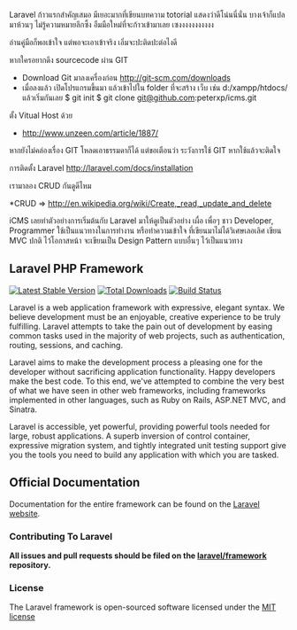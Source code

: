Laravel ก้าวแรกสำคัญเสมอ
มีเยอะมากที่เขียนบทความ totorial แสดงว่าดีโน่นนี่นั่น
บางเจ้าก็แปลมาห้วนๆ ไม่รู้ความหมายลึกซึ้ง
อืมมือใหม่ที่จะก้าวเข้ามาเลย เซงงงงงงงงงงง

อ่านคู่มือก็พอเข้าใจ แต่พอจะเอาเข้าจริง เอิ่มจะปะติดปะต่อไงดี 

หากใครอยากดึง sourcecode ผ่าน GIT
- Download Git มาลงเครื่องก่อน http://git-scm.com/downloads
- เมื่อลงแล้ว เปิดโปรแกรมขึ้นมา แล้วเข้าไปใน folder ที่จะสร้าง เว็บ เช่น d:/xampp/htdocs/  แล้วเริ่มกันเลย
$ git init
$ git clone git@github.com:peterxp/icms.git

ตั้ง Vitual Host ด้วย
- http://www.unzeen.com/article/1887/


หากยังไม่คล่องเรื่อง GIT โหลดเอาธรรมดาก็ได้
แต่ขอเตือนว่า ระวังการใช้ GIT หากใช้แล้วจะติดใจ

การติดตั้ง Laravel
http://laravel.com/docs/installation

เรามาลอง CRUD กันดูดีไหม

*CRUD => http://en.wikipedia.org/wiki/Create,_read,_update_and_delete

iCMS เลยทำตัวอย่างการเริ่มต้นกับ Laravel มาให้ดูเป็นตัวอย่าง
เผื่อ เพื่อๆ ชาว Developer, Programmer ใช้เป็นแนวทางในการทำงาน หรือทำความเข้าใจ
ที่เขียนมาไม่ได้วิเศษเลอเลิศ เขียน MVC ปกติ
ไว้โอกาสหน้า จะเขียนเป็น Design Pattern แบบอื่นๆ ไว้เป็นแนวทาง






## Laravel PHP Framework

[![Latest Stable Version](https://poser.pugx.org/laravel/framework/version.png)](https://packagist.org/packages/laravel/framework) [![Total Downloads](https://poser.pugx.org/laravel/framework/d/total.png)](https://packagist.org/packages/laravel/framework) [![Build Status](https://travis-ci.org/laravel/framework.png)](https://travis-ci.org/laravel/framework)

Laravel is a web application framework with expressive, elegant syntax. We believe development must be an enjoyable, creative experience to be truly fulfilling. Laravel attempts to take the pain out of development by easing common tasks used in the majority of web projects, such as authentication, routing, sessions, and caching.

Laravel aims to make the development process a pleasing one for the developer without sacrificing application functionality. Happy developers make the best code. To this end, we've attempted to combine the very best of what we have seen in other web frameworks, including frameworks implemented in other languages, such as Ruby on Rails, ASP.NET MVC, and Sinatra.

Laravel is accessible, yet powerful, providing powerful tools needed for large, robust applications. A superb inversion of control container, expressive migration system, and tightly integrated unit testing support give you the tools you need to build any application with which you are tasked.

## Official Documentation

Documentation for the entire framework can be found on the [Laravel website](http://laravel.com/docs).

### Contributing To Laravel

**All issues and pull requests should be filed on the [laravel/framework](http://github.com/laravel/framework) repository.**

### License

The Laravel framework is open-sourced software licensed under the [MIT license](http://opensource.org/licenses/MIT)
